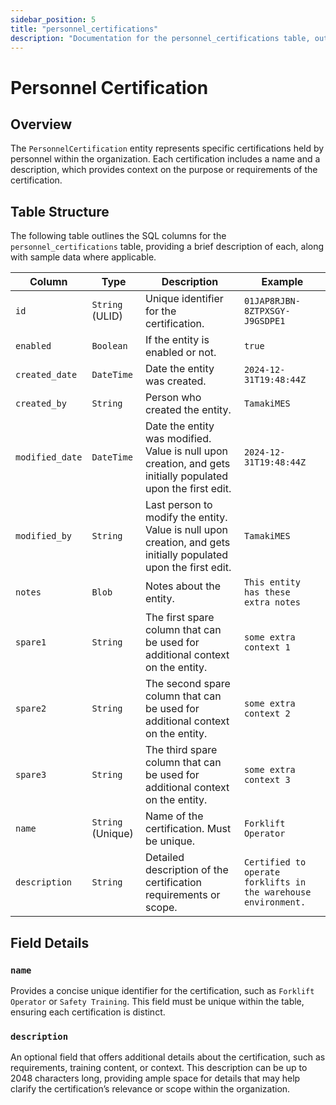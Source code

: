 ```yaml
---
sidebar_position: 5
title: "personnel_certifications"
description: "Documentation for the personnel_certifications table, outlining its columns and structure."
---
```


# Personnel Certification

## Overview

The `PersonnelCertification` entity represents specific certifications held by personnel within the organization. Each
certification includes a name and a description, which provides context on the purpose or requirements of the
certification.

## Table Structure

The following table outlines the SQL columns for the `personnel_certifications` table, providing a brief description of
each, along with sample data where applicable.

| Column          | Type              | Description                                                                                                      | Example                                                        |
|-----------------|-------------------|------------------------------------------------------------------------------------------------------------------|----------------------------------------------------------------|
| `id`            | `String` (ULID)   | Unique identifier for the certification.                                                                         | `01JAP8RJBN-8ZTPXSGY-J9GSDPE1`                                 |
| `enabled`       | `Boolean`         | If the entity is enabled or not.                                                                                 | `true`                                                         |
| `created_date`  | `DateTime`        | Date the entity was created.                                                                                     | `2024-12-31T19:48:44Z`                                         |
| `created_by`    | `String`          | Person who created the entity.                                                                                   | `TamakiMES`                                                    |
| `modified_date` | `DateTime`        | Date the entity was modified. Value is null upon creation, and gets initially populated upon the first edit.     | `2024-12-31T19:48:44Z`                                         |
| `modified_by`   | `String`          | Last person to modify the entity. Value is null upon creation, and gets initially populated upon the first edit. | `TamakiMES`                                                    |
| `notes`         | `Blob`            | Notes about the entity.                                                                                          | `This entity has these extra notes`                            |
| `spare1`        | `String`          | The first spare column that can be used for additional context on the entity.                                    | `some extra context 1`                                         |
| `spare2`        | `String`          | The second spare column that can be used for additional context on the entity.                                   | `some extra context 2`                                         |
| `spare3`        | `String`          | The third spare column that can be used for additional context on the entity.                                    | `some extra context 3`                                         |
| `name`          | `String` (Unique) | Name of the certification. Must be unique.                                                                       | `Forklift Operator`                                            |
| `description`   | `String`          | Detailed description of the certification requirements or scope.                                                 | `Certified to operate forklifts in the warehouse environment.` |

## Field Details

### `name`

Provides a concise unique identifier for the certification, such as `Forklift Operator` or `Safety Training`.
This field must be unique within the table, ensuring each certification is distinct.

### `description`

An optional field that offers additional details about the certification, such as requirements, training content, or
context. This description can be up to 2048 characters long, providing ample space for details that may help clarify the
certification’s relevance or scope within the organization.

